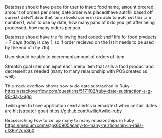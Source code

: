 Database should have place for user to input: food name, amount ordered, amount of orders per order, date order was placed(have autofill based off current date?),date that item should come in (be able to auto set this to a number?), want to use by date, how many pans of it do you get after being processed, how many orders per pan.

Database should have the following hard coded: shelf life for food products = 7 days (today is day 1, so if order recieved on the 1st it needs to be used by the end of day 7th)

User should be able to decrement amount of orders of item. 

Streatch goal user can input each menu item that sells a food product and decrement as needed (many to many relasionship with POS created as well).

This stack overflow shows how to do date subtraciton in Ruby https://stackoverflow.com/questions/5171102/ruby-date-subtraction-e-g-90-days-ago

Twilio gem to have application send alerts via email/text when certain dates are hit (streatch goal) https://github.com/twilio/twilio-ruby

Reasearching how to set up many to many relasionships in Ruby https://medium.com/@pk60905/many-to-many-relationship-in-rails-cf86e12db8b0



